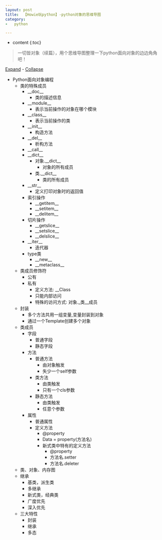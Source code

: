 ```yaml
---
layout: post
title:  【Howie玩python】-python对象的思维导图
category:
-   python

---
```


* content
{:toc}

    <script type="text/javascript" src="{{"/static/marktree.js" | prepend:site.baseurl}}"></script>
    <link rel="stylesheet" href="/static/treestyles.css" type="text/css" />
    
> 一切皆对象（续篇），用个思维导图整理一下python面向对象的边边角角吧！

<div class="basetop"><a onclick="expandAll(document.getElementById('base'))" href="#">Expand</a> -
<a onclick="collapseAll(document.getElementById('base'))" href="#">Collapse</a></div><div class="basetext" id="base"><ul>
    <li class="col" id="FMID_842188119FM"><div class="nodecontent">Python面向对象编程</div>
        <ul class="subexp">
    <li class="col"><div class="nodecontent">类的特殊成员</div>
        <ul class="subexp">
    <li class="col"><div class="nodecontent">__doc__</div>
        <ul class="subexp">
    <li class="basic"><div class="nodecontent">类的描述信息</div></li></ul></li>
    <li class="col"><div class="nodecontent">__module__</div>
        <ul class="subexp">
    <li class="basic"><div class="nodecontent">表示当前操作的对象在哪个模块</div></li></ul></li>
    <li class="col"><div class="nodecontent">__class__</div>
        <ul class="subexp">
    <li class="basic"><div class="nodecontent">表示当前操作的类</div></li></ul></li>
    <li class="col"><div class="nodecontent">__init__</div>
        <ul class="subexp">
    <li class="basic"><div class="nodecontent">构造方法</div></li></ul></li>
    <li class="col"><div class="nodecontent">__del__</div>
        <ul class="subexp">
    <li class="basic"><div class="nodecontent">析构方法</div></li></ul></li>
    <li class="basic"><div class="nodecontent">__call__</div></li>
    <li class="col"><div class="nodecontent">__dict__</div>
        <ul class="subexp">
    <li class="col"><div class="nodecontent">对象.__dict__</div>
        <ul class="subexp">
    <li class="basic"><div class="nodecontent">对象的所有成员</div></li></ul></li>
    <li class="col"><div class="nodecontent">类.__dict__</div>
        <ul class="subexp">
    <li class="basic"><div class="nodecontent">类的所有成员</div></li></ul></li></ul></li>
    <li class="col"><div class="nodecontent">__str__</div>
        <ul class="subexp">
    <li class="basic"><div class="nodecontent">定义打印对象时的返回值</div></li></ul></li>
    <li class="col"><div class="nodecontent">索引操作</div>
        <ul class="subexp">
    <li class="basic"><div class="nodecontent">__getitem__</div></li>
    <li class="basic"><div class="nodecontent">__setitem__</div></li>
    <li class="basic"><div class="nodecontent">__delitem__</div></li></ul></li>
    <li class="col"><div class="nodecontent">切片操作</div>
        <ul class="subexp">
    <li class="basic"><div class="nodecontent">__getslice__</div></li>
    <li class="basic"><div class="nodecontent">__setslice__</div></li>
    <li class="basic"><div class="nodecontent">__delslice__</div></li></ul></li>
    <li class="col"><div class="nodecontent">__iter__</div>
        <ul class="subexp">
    <li class="basic"><div class="nodecontent">迭代器</div></li></ul></li>
    <li class="col"><div class="nodecontent">type类</div>
        <ul class="subexp">
    <li class="basic" id="FMID_4ecc64b6043c65f0307bcd909888f1d9FM"><div class="nodecontent">__new__</div></li>
    <li class="basic"><div class="nodecontent">__metaclass__</div></li></ul></li></ul></li>
    <li class="col"><div class="nodecontent">类成员修饰符</div>
        <ul class="subexp">
    <li class="basic"><div class="nodecontent">公有</div></li>
    <li class="col"><div class="nodecontent">私有</div>
        <ul class="subexp">
    <li class="basic"><div class="nodecontent">定义方法:  __Class</div></li>
    <li class="basic"><div class="nodecontent">只能内部访问</div></li>
    <li class="basic"><div class="nodecontent">特殊的访问方式: 对象._类__成员</div></li></ul></li></ul></li>
    <li class="col"><div class="nodecontent">封装</div>
        <ul class="subexp">
    <li class="basic"><div class="nodecontent">多个方法共用一组变量,变量封装到对象</div></li>
    <li class="basic"><div class="nodecontent">通过一个Template创建多个对象</div></li></ul></li>
    <li class="col"><div class="nodecontent">类成员</div>
        <ul class="subexp">
    <li class="col"><div class="nodecontent">字段</div>
        <ul class="subexp">
    <li class="basic"><div class="nodecontent">普通字段</div></li>
    <li class="basic"><div class="nodecontent">静态字段</div></li></ul></li>
    <li class="col"><div class="nodecontent">方法</div>
        <ul class="subexp">
    <li class="col"><div class="nodecontent">普通方法</div>
        <ul class="subexp">
    <li class="basic"><div class="nodecontent">由对象触发</div></li>
    <li class="basic"><div class="nodecontent">失少一个self参数</div></li></ul></li>
    <li class="col"><div class="nodecontent">类方法</div>
        <ul class="subexp">
    <li class="basic"><div class="nodecontent">由类触发</div></li>
    <li class="basic"><div class="nodecontent">只有一个cls参数</div></li></ul></li>
    <li class="col"><div class="nodecontent">静态方法</div>
        <ul class="subexp">
    <li class="basic"><div class="nodecontent">由类触发</div></li>
    <li class="basic"><div class="nodecontent">任意个参数</div></li></ul></li></ul></li>
    <li class="col"><div class="nodecontent">属性</div>
        <ul class="subexp">
    <li class="basic"><div class="nodecontent">普通属性</div></li>
    <li class="col"><div class="nodecontent">定义方法</div>
        <ul class="subexp">
    <li class="basic"><div class="nodecontent">@property</div></li>
    <li class="basic"><div class="nodecontent">Data = property(方法名)</div></li>
    <li class="col"><div class="nodecontent">新式类中特有的定义方法</div>
        <ul class="subexp">
    <li class="basic"><div class="nodecontent">@property</div></li>
    <li class="basic"><div class="nodecontent">方法名.setter</div></li>
    <li class="basic"><div class="nodecontent">方法名.deleter</div></li></ul></li></ul></li></ul></li></ul></li>
    <li class="basic"><div class="nodecontent">类、对象、内存图</div></li>
    <li class="col"><div class="nodecontent">继承</div>
        <ul class="subexp">
    <li class="basic"><div class="nodecontent">基类，派生类</div></li>
    <li class="basic"><div class="nodecontent">多继承</div></li>
    <li class="basic"><div class="nodecontent">新式类，经典类</div></li>
    <li class="basic"><div class="nodecontent">广度优先</div></li>
    <li class="basic"><div class="nodecontent">深入优先</div></li></ul></li>
    <li class="col"><div class="nodecontent">三大特性</div>
        <ul class="subexp">
    <li class="basic"><div class="nodecontent">封装</div></li>
    <li class="basic"><div class="nodecontent">继承</div></li>
    <li class="basic" id="FMID_77b65ff3c0f934a08bb21dbe97fd8b3dFM"><div class="nodecontent">多态</div></li></ul></li></ul></li></ul></div>
